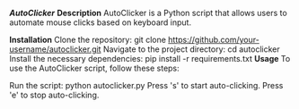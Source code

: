 ***AutoClicker***
**Description**
AutoClicker is a Python script that allows users to automate mouse clicks based on keyboard input.

**Installation**
Clone the repository: git clone https://github.com/your-username/autoclicker.git
Navigate to the project directory: cd autoclicker
Install the necessary dependencies: pip install -r requirements.txt
**Usage**
To use the AutoClicker script, follow these steps:

Run the script: python autoclicker.py
Press 's' to start auto-clicking.
Press 'e' to stop auto-clicking.

